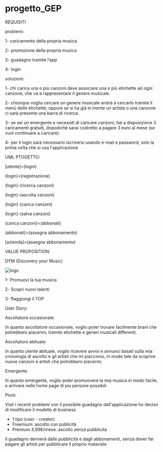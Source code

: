 # progetto_GEP

REQUISITI

problemi:


1- caricamento della propria musica

2- promozione della propria musica

3- guadagno tramite l’app

4- login



soluzioni:


1- chi carica una o più canzoni deve associare una o più etichette ad ogni canzone, che va a rappresentare il genere musicale.

2- chiunque voglia cercare un genere musicale andrà a cercarlo tramite il menù delle etichette; oppure se si ha già in mente un artista o una canzone ci sarà presente una barra di ricerca.

3- se sei un emergente e necessiti di caricare canzoni, hai a disposizione 3 caricamenti gratuiti, dopodichè sarai costretto a pagare 3 euro al mese (se vuoi continuare a caricare).

4- per il login sarà necessario iscriversi usando e-mail e password, solo la prima volta che si usa l'applicazione



UML PTOGETTO:

[utente]>(login)

(login)<(registrazione)

(login)-(ricerca canzoni)

(login)-(ascolta canzoni)

(login)-(carica canzoni)

(login)-(salva canzoni)

(carica canzoni)<(abbonati)

(abbonati)>(assegna abbonamento)

[azienda]>(assegna abbonamento)



VALUE PROPOSITION:


DYM (Discovery your Music)

![logo](https://github.com/cesatag0/progetto_GEP/assets/101175014/bfa924b0-f27c-4793-98d9-95d4ae12eff5)

1- Promuovi la tua musica

2- Scopri nuovi talenti

3- Raggiungi il TOP



User Story:


Ascoltatore occasionale:

In quanto ascoltatore occasionale, voglio poter trovare facilmente brani che potrebbero piacermi, tramite etichette e generi musicali differenti.


Ascoltatore abituale:

In quanto utente abituale, voglio ricevere avvisi e annunci basati sulla mia cronologia di ascolto e gli artisti che mi piacciono, in modo tale da scoprire nuove canzoni e artisti che potrebbero piacermi.


Emergente:

In quanto emergente, voglio poter promuovere la mia musica in modo facile, e arrivare nelle home page di piu persone possibili


Pivot:

Visti i recenti problemi con il possibile guadagno dall'applicazione ho deciso di modificare il modello di business

 - 1 tipo (user - creator)
 - Freemium: ascolto con publicità
 - Premium 4,99€/mese: ascolto senza pubblicità

Il guadagno deriverà dalle pubblicità e dagli abbonamenti, senza dover far pagare gli artisti per pubblicare il proprio materiale